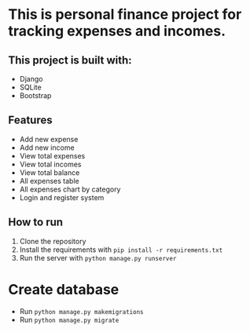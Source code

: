 # This is personal finance project for tracking expenses and incomes.

## This project is built with:
- Django
- SQLite
- Bootstrap

## Features
- Add new expense
- Add new income
- View total expenses
- View total incomes
- View total balance
- All expenses table
- All expenses chart by category
- Login and register system

## How to run
1. Clone the repository
2. Install the requirements with `pip install -r requirements.txt`
3. Run the server with `python manage.py runserver`

# Create database
- Run `python manage.py makemigrations`
- Run `python manage.py migrate`